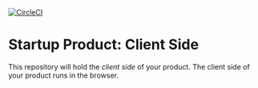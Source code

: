 [![CircleCI](https://circleci.com/gh/ProjectZed/beatcoin/tree/circle-ci-integration.svg?style=shield&circle-token=29c531b9dea3831098549784593f7656e55ae28d)](https://circleci.com/gh/ProjectZed/beatcoin)

# Startup Product: Client Side

This repository will hold the *client side* of your product. The client
side of your product runs in the browser.
